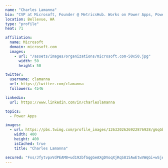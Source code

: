 ```yaml
---
name: "Charles Lamanna"
bio: "CVP at Microsoft, Founder @ MetricsHub. Works on Power Apps, Power Automate, Power Virtual Agent, Common Data Service and Dynamics 365."
location: Bellevue, WA
type: "profile"
heat: 71

affiliation:
  name: Microsoft
  domain: microsoft.com
  images:
    - url: "/assets/images/organizations/microsoft.com-50x50.jpg"
      width: 50
      height: 50

twitter:
  username: clamanna
  url: https://twitter.com/clamanna
  followers: 4546

linkedin:
  url: https://www.linkedin.com/in/charleslamanna

topics:
  - Power Apps

images:
  - url: https://pbs.twimg.com/profile_images/1263202626922876928/g6qGbHZ-_400x400.jpg
    width: 400
    height: 400
    isCached: true
    title: "Charles Lamanna"

secured: "Fxs/JfytvpxVdPEAM8+ud192bfGqgGeAXgDVoqXjRqS815AwEtwVWqGi+wSjANNCN3eBl8jMsshlWUbmz2Qciyh9fbMgge2iAFjVOgoVnKokKiaS/OVrfVvrnNIfdy8fcL7wF+0QHhIUwVBUwtpYkOiurPFQFh4S8kZMm4ML+3Z7m9qnuFEtqwDf6NfD8MVY8Mdpw/CMUJ9pGN+2Y4RE0HeXEI28iOO0dxzS6W/0bhSpUBSDPa+7R96a4FaFTsMdW1a4cMoTwvdN7wahv5L8fIj6QsSUtaIegFCggTadM0/Vxo5fMkKLxD99SiiqvruNO1j+WmwRfT/muaR21d4Wt/RxUJXb95vXKY91zxtn2Wv9bt9xprRLn215h75KSV3/at4z7W3HIWb0vzO0ADlseIB25vqoG49buFwqgdt1K88=;AyfquQdlyHIU0+aY3CMybQ=="
---
```


